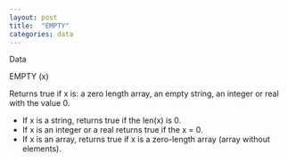 ```yaml
---
layout: post
title:  "EMPTY"
categories: data
---
```

Data

EMPTY (x)

Returns true if x is: a zero length array, an empty string, an integer or real with the value 0.


* If x is a string, returns true if the len(x) is 0.
* If x is an integer or a real returns true if the x = 0.
* If x is an array, returns true if x is a zero-length array (array without elements).

